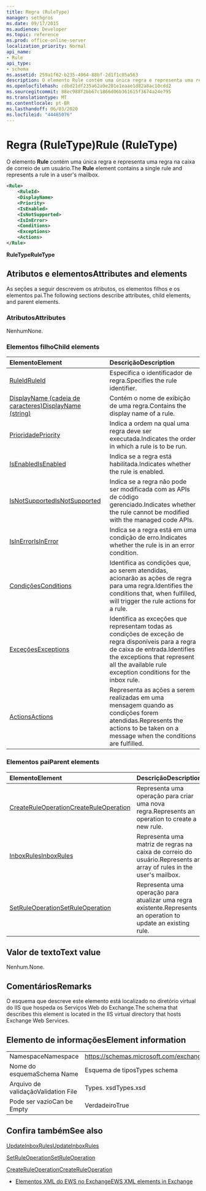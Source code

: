 ```yaml
---
title: Regra (RuleType)
manager: sethgros
ms.date: 09/17/2015
ms.audience: Developer
ms.topic: reference
ms.prod: office-online-server
localization_priority: Normal
api_name:
- Rule
api_type:
- schema
ms.assetid: 259a1f62-b235-4964-88bf-2d1f1c05a563
description: O elemento Rule contém uma única regra e representa uma regra na caixa de correio de um usuário.
ms.openlocfilehash: cdbd21df235a62a9e201e1eaae1d82a8ac10cdd2
ms.sourcegitcommit: 88ec988f2bb67c1866d06b361615f3674a24e795
ms.translationtype: MT
ms.contentlocale: pt-BR
ms.lasthandoff: 06/03/2020
ms.locfileid: "44465076"
---
```

# <a name="rule-ruletype"></a><span data-ttu-id="8e049-103">Regra (RuleType)</span><span class="sxs-lookup"><span data-stu-id="8e049-103">Rule (RuleType)</span></span>

<span data-ttu-id="8e049-104">O elemento **Rule** contém uma única regra e representa uma regra na caixa de correio de um usuário.</span><span class="sxs-lookup"><span data-stu-id="8e049-104">The **Rule** element contains a single rule and represents a rule in a user's mailbox.</span></span> 
  
```XML
<Rule>
    <RuleId>
    <DisplayName>
    <Priority>
    <IsEnabled>
    <IsNotSupported>
    <IsInError>
    <Conditions>
    <Exceptions>
    <Actions>
</Rule>
```

 <span data-ttu-id="8e049-105">**RuleType**</span><span class="sxs-lookup"><span data-stu-id="8e049-105">**RuleType**</span></span>
## <a name="attributes-and-elements"></a><span data-ttu-id="8e049-106">Atributos e elementos</span><span class="sxs-lookup"><span data-stu-id="8e049-106">Attributes and elements</span></span>

<span data-ttu-id="8e049-107">As seções a seguir descrevem os atributos, os elementos filhos e os elementos pai.</span><span class="sxs-lookup"><span data-stu-id="8e049-107">The following sections describe attributes, child elements, and parent elements.</span></span>
  
### <a name="attributes"></a><span data-ttu-id="8e049-108">Atributos</span><span class="sxs-lookup"><span data-stu-id="8e049-108">Attributes</span></span>

<span data-ttu-id="8e049-109">Nenhum</span><span class="sxs-lookup"><span data-stu-id="8e049-109">None.</span></span>
  
### <a name="child-elements"></a><span data-ttu-id="8e049-110">Elementos filho</span><span class="sxs-lookup"><span data-stu-id="8e049-110">Child elements</span></span>

|<span data-ttu-id="8e049-111">**Elemento**</span><span class="sxs-lookup"><span data-stu-id="8e049-111">**Element**</span></span>|<span data-ttu-id="8e049-112">**Descrição**</span><span class="sxs-lookup"><span data-stu-id="8e049-112">**Description**</span></span>|
|:-----|:-----|
|[<span data-ttu-id="8e049-113">RuleId</span><span class="sxs-lookup"><span data-stu-id="8e049-113">RuleId</span></span>](ruleid.md) <br/> |<span data-ttu-id="8e049-114">Especifica o identificador de regra.</span><span class="sxs-lookup"><span data-stu-id="8e049-114">Specifies the rule identifier.</span></span>  <br/> |
|[<span data-ttu-id="8e049-115">DisplayName (cadeia de caracteres)</span><span class="sxs-lookup"><span data-stu-id="8e049-115">DisplayName (string)</span></span>](displayname-string.md) <br/> |<span data-ttu-id="8e049-116">Contém o nome de exibição de uma regra.</span><span class="sxs-lookup"><span data-stu-id="8e049-116">Contains the display name of a rule.</span></span>  <br/> |
|[<span data-ttu-id="8e049-117">Prioridade</span><span class="sxs-lookup"><span data-stu-id="8e049-117">Priority</span></span>](priority.md) <br/> |<span data-ttu-id="8e049-118">Indica a ordem na qual uma regra deve ser executada.</span><span class="sxs-lookup"><span data-stu-id="8e049-118">Indicates the order in which a rule is to be run.</span></span>  <br/> |
|[<span data-ttu-id="8e049-119">IsEnabled</span><span class="sxs-lookup"><span data-stu-id="8e049-119">IsEnabled</span></span>](isenabled.md) <br/> |<span data-ttu-id="8e049-120">Indica se a regra está habilitada.</span><span class="sxs-lookup"><span data-stu-id="8e049-120">Indicates whether the rule is enabled.</span></span>  <br/> |
|[<span data-ttu-id="8e049-121">IsNotSupported</span><span class="sxs-lookup"><span data-stu-id="8e049-121">IsNotSupported</span></span>](isnotsupported.md) <br/> |<span data-ttu-id="8e049-122">Indica se a regra não pode ser modificada com as APIs de código gerenciado.</span><span class="sxs-lookup"><span data-stu-id="8e049-122">Indicates whether the rule cannot be modified with the managed code APIs.</span></span>  <br/> |
|[<span data-ttu-id="8e049-123">IsInError</span><span class="sxs-lookup"><span data-stu-id="8e049-123">IsInError</span></span>](isinerror.md) <br/> |<span data-ttu-id="8e049-124">Indica se a regra está em uma condição de erro.</span><span class="sxs-lookup"><span data-stu-id="8e049-124">Indicates whether the rule is in an error condition.</span></span>  <br/> |
|[<span data-ttu-id="8e049-125">Condições</span><span class="sxs-lookup"><span data-stu-id="8e049-125">Conditions</span></span>](conditions.md) <br/> |<span data-ttu-id="8e049-126">Identifica as condições que, ao serem atendidas, acionarão as ações de regra para uma regra.</span><span class="sxs-lookup"><span data-stu-id="8e049-126">Identifies the conditions that, when fulfilled, will trigger the rule actions for a rule.</span></span>  <br/> |
|[<span data-ttu-id="8e049-127">Exceções</span><span class="sxs-lookup"><span data-stu-id="8e049-127">Exceptions</span></span>](exceptions.md) <br/> |<span data-ttu-id="8e049-128">Identifica as exceções que representam todas as condições de exceção de regra disponíveis para a regra de caixa de entrada.</span><span class="sxs-lookup"><span data-stu-id="8e049-128">Identifies the exceptions that represent all the available rule exception conditions for the inbox rule.</span></span>  <br/> |
|[<span data-ttu-id="8e049-129">Actions</span><span class="sxs-lookup"><span data-stu-id="8e049-129">Actions</span></span>](actions.md) <br/> |<span data-ttu-id="8e049-130">Representa as ações a serem realizadas em uma mensagem quando as condições forem atendidas.</span><span class="sxs-lookup"><span data-stu-id="8e049-130">Represents the actions to be taken on a message when the conditions are fulfilled.</span></span>  <br/> |
   
### <a name="parent-elements"></a><span data-ttu-id="8e049-131">Elementos pai</span><span class="sxs-lookup"><span data-stu-id="8e049-131">Parent elements</span></span>

|<span data-ttu-id="8e049-132">**Elemento**</span><span class="sxs-lookup"><span data-stu-id="8e049-132">**Element**</span></span>|<span data-ttu-id="8e049-133">**Descrição**</span><span class="sxs-lookup"><span data-stu-id="8e049-133">**Description**</span></span>|
|:-----|:-----|
|[<span data-ttu-id="8e049-134">CreateRuleOperation</span><span class="sxs-lookup"><span data-stu-id="8e049-134">CreateRuleOperation</span></span>](createruleoperation.md) <br/> |<span data-ttu-id="8e049-135">Representa uma operação para criar uma nova regra.</span><span class="sxs-lookup"><span data-stu-id="8e049-135">Represents an operation to create a new rule.</span></span>  <br/> |
|[<span data-ttu-id="8e049-136">InboxRules</span><span class="sxs-lookup"><span data-stu-id="8e049-136">InboxRules</span></span>](inboxrules.md) <br/> |<span data-ttu-id="8e049-137">Representa uma matriz de regras na caixa de correio do usuário.</span><span class="sxs-lookup"><span data-stu-id="8e049-137">Represents an array of rules in the user's mailbox.</span></span>  <br/> |
|[<span data-ttu-id="8e049-138">SetRuleOperation</span><span class="sxs-lookup"><span data-stu-id="8e049-138">SetRuleOperation</span></span>](setruleoperation.md) <br/> |<span data-ttu-id="8e049-139">Representa uma operação para atualizar uma regra existente.</span><span class="sxs-lookup"><span data-stu-id="8e049-139">Represents an operation to update an existing rule.</span></span>  <br/> |
   
## <a name="text-value"></a><span data-ttu-id="8e049-140">Valor de texto</span><span class="sxs-lookup"><span data-stu-id="8e049-140">Text value</span></span>

<span data-ttu-id="8e049-141">Nenhum.</span><span class="sxs-lookup"><span data-stu-id="8e049-141">None.</span></span>
  
## <a name="remarks"></a><span data-ttu-id="8e049-142">Comentários</span><span class="sxs-lookup"><span data-stu-id="8e049-142">Remarks</span></span>

<span data-ttu-id="8e049-143">O esquema que descreve este elemento está localizado no diretório virtual do IIS que hospeda os Serviços Web do Exchange.</span><span class="sxs-lookup"><span data-stu-id="8e049-143">The schema that describes this element is located in the IIS virtual directory that hosts Exchange Web Services.</span></span>
  
## <a name="element-information"></a><span data-ttu-id="8e049-144">Elemento de informações</span><span class="sxs-lookup"><span data-stu-id="8e049-144">Element information</span></span>

|||
|:-----|:-----|
|<span data-ttu-id="8e049-145">Namespace</span><span class="sxs-lookup"><span data-stu-id="8e049-145">Namespace</span></span>  <br/> |https://schemas.microsoft.com/exchange/services/2006/types  <br/> |
|<span data-ttu-id="8e049-146">Nome do esquema</span><span class="sxs-lookup"><span data-stu-id="8e049-146">Schema Name</span></span>  <br/> |<span data-ttu-id="8e049-147">Esquema de tipos</span><span class="sxs-lookup"><span data-stu-id="8e049-147">Types schema</span></span>  <br/> |
|<span data-ttu-id="8e049-148">Arquivo de validação</span><span class="sxs-lookup"><span data-stu-id="8e049-148">Validation File</span></span>  <br/> |<span data-ttu-id="8e049-149">Types. xsd</span><span class="sxs-lookup"><span data-stu-id="8e049-149">Types.xsd</span></span>  <br/> |
|<span data-ttu-id="8e049-150">Pode ser vazio</span><span class="sxs-lookup"><span data-stu-id="8e049-150">Can be Empty</span></span>  <br/> |<span data-ttu-id="8e049-151">Verdadeiro</span><span class="sxs-lookup"><span data-stu-id="8e049-151">True</span></span>  <br/> |
   
## <a name="see-also"></a><span data-ttu-id="8e049-152">Confira também</span><span class="sxs-lookup"><span data-stu-id="8e049-152">See also</span></span>



[<span data-ttu-id="8e049-153">UpdateInboxRules</span><span class="sxs-lookup"><span data-stu-id="8e049-153">UpdateInboxRules</span></span>](updateinboxrules.md)
  
[<span data-ttu-id="8e049-154">SetRuleOperation</span><span class="sxs-lookup"><span data-stu-id="8e049-154">SetRuleOperation</span></span>](setruleoperation.md)
  
[<span data-ttu-id="8e049-155">CreateRuleOperation</span><span class="sxs-lookup"><span data-stu-id="8e049-155">CreateRuleOperation</span></span>](createruleoperation.md)


- [<span data-ttu-id="8e049-156">Elementos XML do EWS no Exchange</span><span class="sxs-lookup"><span data-stu-id="8e049-156">EWS XML elements in Exchange</span></span>](ews-xml-elements-in-exchange.md)

